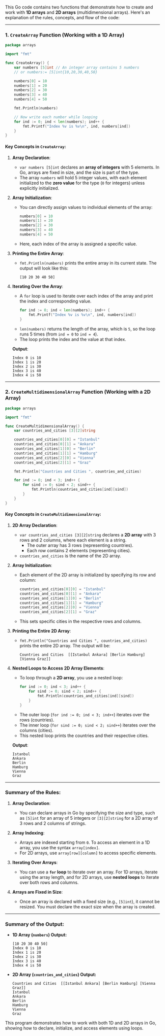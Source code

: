 This Go code contains two functions that demonstrate how to create and work with **1D arrays** and **2D arrays** (multidimensional arrays). Here's an explanation of the rules, concepts, and flow of the code:

---

### **1. `CreateArray` Function (Working with a 1D Array)**

```go
package arrays

import "fmt"

func CreateArray() {
    var numbers [5]int // An integer array contains 5 numbers
    // or numbers:= [5]int{10,20,30,40,50}

    numbers[0] = 10
    numbers[1] = 20
    numbers[2] = 30
    numbers[3] = 40
    numbers[4] = 50

    fmt.Println(numbers)

    // Now write each number while looping
    for ind := 0; ind < len(numbers); ind++ {
        fmt.Printf("Index %v is %v\n", ind, numbers[ind])
    }
}
```

#### **Key Concepts in `CreateArray`:**

1. **Array Declaration**:
   - `var numbers [5]int` declares an **array of integers** with 5 elements. In Go, arrays are fixed in size, and the size is part of the type.
   - The array `numbers` will hold 5 integer values, with each element initialized to the **zero value** for the type (`0` for integers) unless explicitly initialized.

2. **Array Initialization**:
   - You can directly assign values to individual elements of the array:
     ```go
     numbers[0] = 10
     numbers[1] = 20
     numbers[2] = 30
     numbers[3] = 40
     numbers[4] = 50
     ```
   - Here, each index of the array is assigned a specific value.

3. **Printing the Entire Array**:
   - `fmt.Println(numbers)` prints the entire array in its current state. The output will look like this:
     ```
     [10 20 30 40 50]
     ```

4. **Iterating Over the Array**:
   - A `for` loop is used to iterate over each index of the array and print the index and corresponding value.
     ```go
     for ind := 0; ind < len(numbers); ind++ {
         fmt.Printf("Index %v is %v\n", ind, numbers[ind])
     }
     ```
   - `len(numbers)` returns the length of the array, which is `5`, so the loop runs 5 times (from `ind = 0` to `ind = 4`).
   - The loop prints the index and the value at that index.

   **Output**:
   ```
   Index 0 is 10
   Index 1 is 20
   Index 2 is 30
   Index 3 is 40
   Index 4 is 50
   ```

---

### **2. `CreateMultidimensionalArray` Function (Working with a 2D Array)**

```go
package arrays

import "fmt"

func CreateMultidimensionalArray() {
    var countries_and_cities [3][2]string

    countries_and_cities[0][0] = "Istanbul"
    countries_and_cities[0][1] = "Ankara"
    countries_and_cities[1][0] = "Berlin"
    countries_and_cities[1][1] = "Hamburg"
    countries_and_cities[2][0] = "Vienna"
    countries_and_cities[2][1] = "Graz"

    fmt.Println("Countries and Cities ", countries_and_cities)

    for ind := 0; ind < 3; ind++ {
        for sind := 0; sind < 2; sind++ {
            fmt.Println(countries_and_cities[ind][sind])
        }
    }
}
```

#### **Key Concepts in `CreateMultidimensionalArray`:**

1. **2D Array Declaration**:
   - `var countries_and_cities [3][2]string` declares a **2D array** with 3 rows and 2 columns, where each element is a string.
     - The outer array has 3 rows (representing countries).
     - Each row contains 2 elements (representing cities).
   - `countries_and_cities` is the name of the 2D array.

2. **Array Initialization**:
   - Each element of the 2D array is initialized by specifying its row and column:
     ```go
     countries_and_cities[0][0] = "Istanbul"
     countries_and_cities[0][1] = "Ankara"
     countries_and_cities[1][0] = "Berlin"
     countries_and_cities[1][1] = "Hamburg"
     countries_and_cities[2][0] = "Vienna"
     countries_and_cities[2][1] = "Graz"
     ```
   - This sets specific cities in the respective rows and columns.

3. **Printing the Entire 2D Array**:
   - `fmt.Println("Countries and Cities ", countries_and_cities)` prints the entire 2D array. The output will be:
     ```
     Countries and Cities  [[Istanbul Ankara] [Berlin Hamburg] [Vienna Graz]]
     ```

4. **Nested Loops to Access 2D Array Elements**:
   - To loop through a **2D array**, you use a nested loop:
     ```go
     for ind := 0; ind < 3; ind++ {
         for sind := 0; sind < 2; sind++ {
             fmt.Println(countries_and_cities[ind][sind])
         }
     }
     ```
   - The outer loop (`for ind := 0; ind < 3; ind++`) iterates over the rows (countries).
   - The inner loop (`for sind := 0; sind < 2; sind++`) iterates over the columns (cities).
   - This nested loop prints the countries and their respective cities.

   **Output**:
   ```
   Istanbul
   Ankara
   Berlin
   Hamburg
   Vienna
   Graz
   ```

---

### **Summary of the Rules:**

1. **Array Declaration**:
   - You can declare arrays in Go by specifying the size and type, such as `[5]int` for an array of 5 integers or `[3][2]string` for a 2D array of 3 rows and 2 columns of strings.

2. **Array Indexing**:
   - Arrays are indexed starting from `0`. To access an element in a 1D array, you use the syntax `array[index]`.
   - For 2D arrays, use `array[row][column]` to access specific elements.

3. **Iterating Over Arrays**:
   - You can use a **`for` loop** to iterate over an array. For 1D arrays, iterate using the array length, and for 2D arrays, use **nested loops** to iterate over both rows and columns.

4. **Arrays are Fixed in Size**:
   - Once an array is declared with a fixed size (e.g., `[5]int`), it cannot be resized. You must declare the exact size when the array is created.

---

### **Summary of the Output:**

- **1D Array (`numbers`) Output:**
  ```
  [10 20 30 40 50]
  Index 0 is 10
  Index 1 is 20
  Index 2 is 30
  Index 3 is 40
  Index 4 is 50
  ```

- **2D Array (`countries_and_cities`) Output:**
  ```
  Countries and Cities  [[Istanbul Ankara] [Berlin Hamburg] [Vienna Graz]]
  Istanbul
  Ankara
  Berlin
  Hamburg
  Vienna
  Graz
  ```

This program demonstrates how to work with both 1D and 2D arrays in Go, showing how to declare, initialize, and access elements using loops.